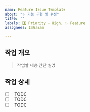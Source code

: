 ```yaml
---
name: Feature Issue Template
about: "✨ 기능 구현 및 수정"
title: ''
labels: 1️⃣ Priority - High, ✨ Feature
assignees: ImGaram

---
```


## 작업 개요
> 작업할 내용 간단 설명

## 작업 상세
- [ ] : TODO
- [ ] : TODO
- [ ] : TODO
